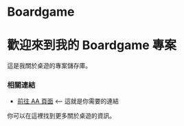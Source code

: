 # Boardgame

# 歡迎來到我的 Boardgame 專案

這是我關於桌遊的專案儲存庫。

### 相關連結

* [前往 AA 頁面](index.html)  <-- 這就是你需要的連結

你可以在這裡找到更多關於桌遊的資訊。
